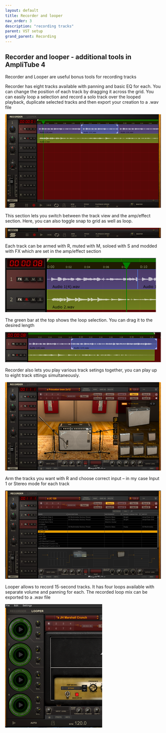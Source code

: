 ```yaml
---
layout: default
title: Recorder and looper
nav_order: 3
description: "recording tracks"
parent: VST setup
grand_parent: Recording
---
```


## **Recorder and looper - additional tools in AmpliTube 4**

Recorder and Looper are useful bonus tools for recording tracks

Recorder has eight tracks available with panning and basic EQ for each. You can change the position of each track by dragging it across the grid. You can easily loop a selection and record a solo track over the looped playback, duplicate selected tracks and then export your creation to a .wav file

 [![AmpliTube4 - getting started](../../../assets/images/a4_18_rec1.png)](../../../assets/images/a4_18_rec1.jpg)

This section lets you switch between the track view and the amp/effect section. Here, you can also toggle snap to grid as well as loop.

 [![AmpliTube4 - getting started](../../../assets/images/a4_19_recbar.png)](../../../assets/images/a4_19_recbar.jpg)

Each track can be armed with R, muted with M, soloed with S and modded with FX which are set in the amp/effect section

 [![AmpliTube4 - getting started](../../../assets/images/a4_20_trackfx.png)](../../../assets/images/a4_20_trackfx.jpg)

The green bar at the top shows the loop selection. You can drag it to the desired length

 [![AmpliTube4 - getting started](../../../assets/images/a4_21_trackloop.png)](../../../assets/images/a4_21_trackloop.jpg)

Recorder also lets you play various track setings together, you can play up to eight track sttings simultaneously. 

 [![AmpliTube4 - getting started](../../../assets/images/a4_22_8tracks.png)](../../../assets/images/a4_22_8tracks.jpg)

Arm the tracks you want with R and choose correct input – in my case Input 1 or Stereo mode for each track

 [![AmpliTube4 - getting started](../../../assets/images/a4_23_trackinput.png)](../../../assets/images/a4_23_trackinput.jpg)

Looper allows to record 15-second tracks. It has four loops available with separate volume and panning for each. The recorded loop mix can be exported to a .wav file

 [![AmpliTube4 - getting started](../../../assets/images/a4_24_tracklooper.png)](../../../assets/images/a4_24_tracklooper.jpg)


